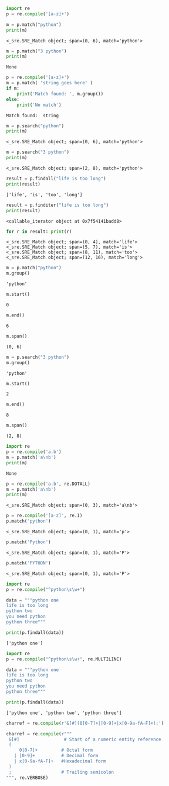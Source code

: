 

```python
import re
p = re.compile('[a-z]+')
```


```python
m = p.match("python")
print(m)
```

    <_sre.SRE_Match object; span=(0, 6), match='python'>



```python
m = p.match("3 python")
print(m)
```

    None



```python
p = re.compile('[a-z]+')
m = p.match( 'string goes here' )
if m:
    print('Match found: ', m.group())
else:
    print('No match')
```

    Match found:  string



```python
m = p.search("python")
print(m)
```

    <_sre.SRE_Match object; span=(0, 6), match='python'>



```python
m = p.search("3 python")
print(m)
```

    <_sre.SRE_Match object; span=(2, 8), match='python'>



```python
result = p.findall("life is too long")
print(result)
```

    ['life', 'is', 'too', 'long']



```python
result = p.finditer("life is too long")
print(result)
```

    <callable_iterator object at 0x7f54141badd8>



```python
for r in result: print(r)
```

    <_sre.SRE_Match object; span=(0, 4), match='life'>
    <_sre.SRE_Match object; span=(5, 7), match='is'>
    <_sre.SRE_Match object; span=(8, 11), match='too'>
    <_sre.SRE_Match object; span=(12, 16), match='long'>



```python
m = p.match("python")
m.group()
```




    'python'




```python
m.start()
```




    0




```python
m.end()
```




    6




```python
m.span()
```




    (0, 6)




```python
m = p.search("3 python")
m.group()
```




    'python'




```python
m.start()
```




    2




```python
m.end()
```




    8




```python
m.span()
```




    (2, 8)




```python
import re
p = re.compile('a.b')
m = p.match('a\nb')
print(m)
```

    None



```python
p = re.compile('a.b', re.DOTALL)
m = p.match('a\nb')
print(m)
```

    <_sre.SRE_Match object; span=(0, 3), match='a\nb'>



```python
p = re.compile('[a-z]', re.I)
p.match('python')
```




    <_sre.SRE_Match object; span=(0, 1), match='p'>




```python
p.match('Python')
```




    <_sre.SRE_Match object; span=(0, 1), match='P'>




```python
p.match('PYTHON')
```




    <_sre.SRE_Match object; span=(0, 1), match='P'>




```python
import re
p = re.compile("^python\s\w+")

data = """python one
life is too long
python two
you need python
python three"""

print(p.findall(data))
```

    ['python one']



```python
import re
p = re.compile("^python\s\w+", re.MULTILINE)

data = """python one
life is too long
python two
you need python
python three"""

print(p.findall(data))
```

    ['python one', 'python two', 'python three']



```python
charref = re.compile(r'&[#](0[0-7]+|[0-9]+|x[0-9a-fA-F]+);')
```


```python
charref = re.compile(r"""
 &[#]                 # Start of a numeric entity reference
 (
     0[0-7]+         # Octal form
   | [0-9]+          # Decimal form
   | x[0-9a-fA-F]+   #Hexadecimal form
 )
 ;                   # Trailing semicolon
""", re.VERBOSE)
```
